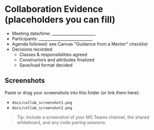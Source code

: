 # Collaboration Evidence (placeholders you can fill)

- Meeting date/time: ______________________
- Participants: ___________________________
- Agenda followed: see Canvas "Guidance from a Mentor" checklist
- Decisions recorded:
  - Classes & responsibilities agreed
  - Constructors and attributes finalized
  - Save/load format decided

## Screenshots
Paste or drag your screenshots into this folder (or link them here):
- `docs/collab_screenshot1.png`
- `docs/collab_screenshot2.png`

> Tip: Include a screenshot of your MS Teams channel, the shared whiteboard, and any code pairing sessions.

